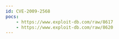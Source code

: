 ```yaml
---
id: CVE-2009-2568
pocs:
    - https://www.exploit-db.com/raw/8617
    - https://www.exploit-db.com/raw/8620
---
```

